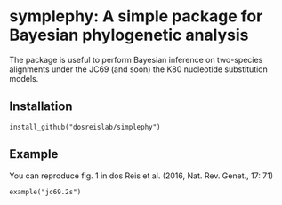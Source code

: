 # symplephy: A simple package for Bayesian phylogenetic analysis

The package is useful to perform Bayesian inference on two-species alignments under
the JC69 (and soon) the K80 nucleotide substitution models.

## Installation
```
install_github("dosreislab/simplephy")
```

## Example

You can reproduce fig. 1 in dos Reis et al. (2016, Nat. Rev. Genet., 17: 71)

```
example("jc69.2s")
```
